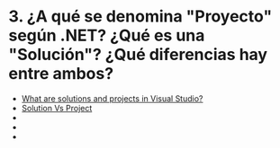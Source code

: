 # 3. ¿A qué se denomina "Proyecto" según .NET? ¿Qué es una "Solución"? ¿Qué diferencias hay entre ambos?

- [What are solutions and projects in Visual Studio?](https://learn.microsoft.com/en-us/visualstudio/ide/solutions-and-projects-in-visual-studio?view=vs-2022)
- [Solution Vs Project](https://www.youtube.com/watch?v=L2HCvO8dGVg)
-
-
-
